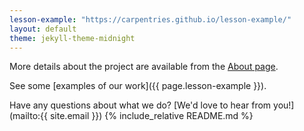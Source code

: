 ```yaml
---
lesson-example: "https://carpentries.github.io/lesson-example/"
layout: default
theme: jekyll-theme-midnight
---
```


More details about the project are available from the [About page](about).

See some [examples of our work]({{ page.lesson-example }}).

Have any questions about what we do? [We'd love to hear from you!](mailto:{{ site.email }})
{% include_relative README.md %}


